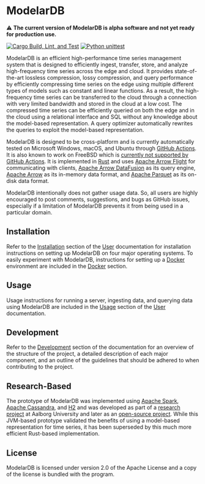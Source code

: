 # ModelarDB
:warning: **The current version of ModelarDB is alpha software and not yet ready for production use.**

[![Cargo Build, Lint, and Test](https://github.com/ModelarData/ModelarDB-RS/actions/workflows/cargo-build-lint-and-test-on-pr-and-push.yml/badge.svg)](https://github.com/ModelarData/ModelarDB-RS/actions/workflows/cargo-build-lint-and-test-on-pr-and-push.yml)
[![Python unittest](https://github.com/ModelarData/ModelarDB-RS/actions/workflows/python-unittest-on-pr-and-push.yml/badge.svg)](https://github.com/ModelarData/ModelarDB-RS/actions/workflows/python-unittest-on-pr-and-push.yml)

ModelarDB is an efficient high-performance time series management system that is designed to efficiently ingest, 
transfer, store, and analyze high-frequency time series across the edge and cloud. It provides state-of-the-art 
lossless compression, lossy compression, and query performance by efficiently compressing time series on the edge 
using multiple different types of models such as constant and linear functions. As a result, the high-frequency time 
series can be transferred to the cloud through a connection with very limited bandwidth and stored in the cloud at 
a low cost. The compressed time series can be efficiently queried on both the edge and in the cloud using a relational 
interface and SQL without any knowledge about the model-based representation. A query optimizer automatically rewrites 
the queries to exploit the model-based representation.

ModelarDB is designed to be cross-platform and is currently automatically tested on Microsoft Windows, macOS, and Ubuntu 
through [GitHub Actions](https://github.com/ModelarData/ModelarDB-RS/actions). It is also known to work on FreeBSD which 
is [currently not supported by GitHub Actions](https://github.com/actions/runner/issues/385). It is implemented in 
[Rust](https://www.rust-lang.org/) and uses [Apache Arrow Flight](https://github.com/apache/arrow-rs/tree/master/arrow-flight) 
for communicating with clients, [Apache Arrow DataFusion](https://github.com/apache/arrow-datafusion) as its query 
engine, [Apache Arrow](https://github.com/apache/arrow-rs) as its in-memory data format, and 
[Apache Parquet](https://github.com/apache/arrow-rs/tree/master/parquet) as its on-disk data format.

ModelarDB intentionally does not gather usage data. So, all users are highly encouraged to post comments, suggestions,
and bugs as GitHub issues, especially if a limitation of ModelarDB prevents it from being used in a particular domain.

## Installation
Refer to the [Installation](docs/user/README.md#installation) section of the [User](docs/user/README.md) documentation 
for installation instructions on setting up ModelarDB on four major operating systems. To easily experiment with 
ModelarDB, instructions for setting up a [Docker](https://docs.docker.com/) environment are included in the 
[Docker](docs/user/README.md#docker) section.

## Usage
Usage instructions for running a server, ingesting data, and querying data using ModelarDB are included in the 
[Usage](docs/user/README.md#usage) section of the [User](docs/user/README.md) documentation.

## Development
Refer to the [Development](docs/dev/README.md) section of the documentation for an overview of the structure of the 
project, a detailed description of each major component, and an outline of the guidelines that should be adhered 
to when contributing to the project.

## Research-Based
The prototype of ModelarDB was implemented using [Apache Spark](https://www.h2database.com/html/main.html),
[Apache Cassandra](https://cassandra.apache.org/_/index.html), and [H2](https://www.h2database.com/html/main.html)
and was developed as part of a [research project](https://github.com/skejserjensen/ModelarDB) at Aalborg University and
later as an [open-source project](https://github.com/ModelarData/ModelarDB). While this JVM-based prototype validated
the benefits of using a model-based representation for time series, it has been superseded by this much more efficient
Rust-based implementation.

## License
ModelarDB is licensed under version 2.0 of the Apache License and a copy of the
license is bundled with the program.
